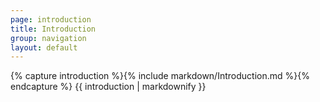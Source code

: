```yaml
---
page: introduction
title: Introduction
group: navigation
layout: default
---
```


<div class="docs-section">
		{% capture introduction %}{% include markdown/Introduction.md %}{% endcapture %}
		{{ introduction | markdownify }}
</div>